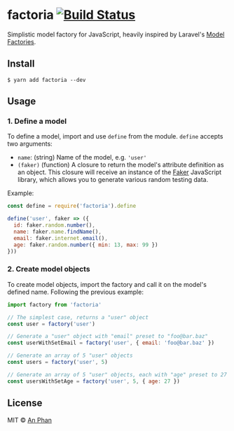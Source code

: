 # factoria [![Build Status](https://travis-ci.org/phanan/factoria.svg?branch=master)](https://travis-ci.org/phanan/factoria)

Simplistic model factory for JavaScript, heavily inspired by Laravel's [Model Factories](https://laravel.com/docs/5.5/database-testing#writing-factories).


## Install

```
$ yarn add factoria --dev
```


## Usage

### 1. Define a model

To define a model, import and use `define` from the module. `define` accepts two arguments:

* `name`: (string) Name of the model, e.g. `'user'`
* `(faker)` (function) A closure to return the model's attribute definition as an object. This closure will receive an instance of the [Faker](https://github.com/Marak/faker.js/) JavaScript library, which allows you to generate various random testing data.

Example:

```js
const define = require('factoria').define

define('user', faker => ({
  id: faker.random.number(),
  name: faker.name.findName(),
  email: faker.internet.email(),
  age: faker.random.number({ min: 13, max: 99 })
}))
```

### 2. Create model objects

To create model objects, import the factory and call it on the model's defined name. Following the previous example:

```js
import factory from 'factoria'

// The simplest case, returns a "user" object
const user = factory('user')

// Generate a "user" object with "email" preset to "foo@bar.baz"
const userWithSetEmail = factory('user', { email: 'foo@bar.baz' })

// Generate an array of 5 "user" objects
const users = factory('user', 5)

// Generate an array of 5 "user" objects, each with "age" preset to 27
const usersWithSetAge = factory('user', 5, { age: 27 })
```

## License

MIT © [An Phan](https://phanan.net)
